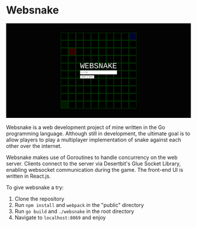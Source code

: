 # Websnake
![](./media/screenshot.png)

Websnake is a web development project of mine written in the Go programming language. Although still in development, the ultimate goal is to allow players to play a multiplayer implementation of snake against each other over the internet.

Websnake makes use of Goroutines to handle concurrency on the web server. Clients connect to the server via Desertbit's Glue Socket Library, enabling websocket communication during the game. The front-end UI is written in React.js.

To give websnake a try:
1. Clone the repository
3. Run `npm install` and `webpack` in the "public" directory
4. Run `go build` and `./websnake` in the root directory
5. Navigate to `localhost:8069` and enjoy